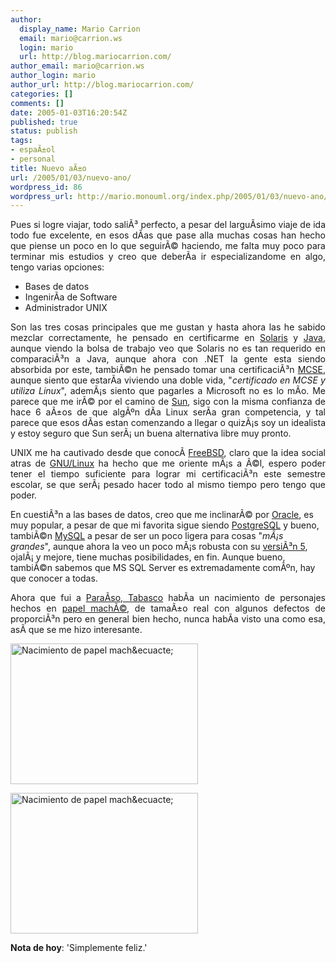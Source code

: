 ```yaml
---
author:
  display_name: Mario Carrion
  email: mario@carrion.ws
  login: mario
  url: http://blog.mariocarrion.com/
author_email: mario@carrion.ws
author_login: mario
author_url: http://blog.mariocarrion.com/
categories: []
comments: []
date: 2005-01-03T16:20:54Z
published: true
status: publish
tags:
- espaÃ±ol
- personal
title: Nuevo aÃ±o
url: /2005/01/03/nuevo-ano/
wordpress_id: 86
wordpress_url: http://mario.monouml.org/index.php/2005/01/03/nuevo-ano/
---
```


<div style="clear:both;"></div>
<p align="justify">Pues si logre viajar, todo saliÃ³ perfecto, a pesar del larguÃ­simo viaje de ida todo fue excelente, en esos dÃ­as que pase alla muchas cosas han hecho que piense un poco en lo que seguirÃ© haciendo, me falta muy poco para terminar mis estudios y creo que deberÃ­a ir especializandome en algo, tengo varias opciones:</p></p>
<ul>
<li>Bases de datos</li>
<li>IngenirÃ­a de Software</li>
<li>Administrador UNIX</li>
</ul>
<p align="justify">Son las tres cosas principales que me gustan y hasta ahora las he sabido mezclar correctamente, he pensado en certificarme en <a href="http://www.sun.com/solaris/">Solaris</a> y <a href="http://java.sun.com/">Java</a>, aunque viendo la bolsa de trabajo veo que Solaris no es tan requerido en comparaciÃ³n a Java, aunque ahora con .NET la gente esta siendo absorbida por este, tambiÃ©n he pensado tomar una certificaciÃ³n <a href="http://www.microsoft.com/learning/mcp/mcse/Default.asp">MCSE</a>, aunque siento que estarÃ­a viviendo una doble vida, "<span style="font-style: italic;">certificado en MCSE y utiliza Linux</span>", ademÃ¡s siento que pagarles a Microsoft no es lo mÃ­o. Me parece que me irÃ© por el camino de <a href="http://www.sun.com/">Sun</a>, sigo con la misma confianza de hace 6 aÃ±os de que algÃºn dÃ­a Linux serÃ­a gran competencia, y tal parece que esos dÃ­as estan comenzando a llegar o quizÃ¡s soy un idealista y estoy seguro que Sun serÃ¡ un buena alternativa libre muy pronto.</p>
<p align="justify">UNIX me ha cautivado desde que conocÃ­ <a href="http://www.freebsd.org">FreeBSD</a>, claro que la idea social atras de <a href="http://www.gnu.org/gnu/linux-and-gnu.html">GNU/Linux</a> ha hecho que me oriente mÃ¡s a Ã©l, espero poder tener el tiempo suficiente para lograr mi certificaciÃ³n este semestre escolar, se que serÃ¡ pesado hacer todo al mismo tiempo pero tengo que poder.</p>
<p>En cuestiÃ³n a las bases de datos, creo que me inclinarÃ© por <a href="http://www.oracle.com/technology/software/index.html">Oracle</a>, es muy popular, a pesar de que mi favorita sigue siendo <a href="http://www.postgresql.org">PostgreSQL</a> y bueno, tambiÃ©n <a href="http://www.mysql.org">MySQL</a> a pesar de ser un poco ligera para cosas "<span style="font-style:italic;">mÃ¡s grandes</span>", aunque ahora la veo un poco mÃ¡s robusta con su <a href="http://dev.mysql.com/downloads/mysql/5.0.html">versiÃ³n 5</a>, ojalÃ¡ y mejore, tiene muchas posibilidades, en fin. Aunque bueno, tambiÃ©n sabemos que MS SQL Server es extremadamente comÃºn, hay que conocer a todas.</p>
<p align="justify">Ahora que fui a <a href="http://www.laregion.com.mx/tabasco/guia/municipios/paraiso.php">ParaÃ­so, Tabasco</a> habÃ­a un nacimiento de personajes hechos en <a href="http://www.arteazul.com/pastadepapel/historia.htm">papel machÃ©</a>, de tamaÃ±o real con algunos defectos de proporciÃ³n pero en general bien hecho, nunca habÃ­a visto una como esa, asÃ­ que se me hizo interesante.</p>
<p><a href="http://www.geocities.com/k4rny/imgs/2005_ene_03/nacimiento0.jpg"><img src="http://www.geocities.com/k4rny/imgs/2005_ene_03/nacimiento0.jpg" alt="Nacimiento de papel mach&ecuacte;" title="Nacimiento de papel mach&eacute;" width="300" height="225"/></a></p>
<p><a href="http://www.geocities.com/k4rny/imgs/2005_ene_03/nacimiento1.jpg"><img src="http://www.geocities.com/k4rny/imgs/2005_ene_03/nacimiento1.jpg" alt="Nacimiento de papel mach&ecuacte;" title="Nacimiento de papel mach&eacute;" width="300" height="225"/></a></p>
<p><span style="font-weight: bold;">Nota de hoy</span>: 'Simplemente feliz.'</p>
<div style="clear:both; padding-bottom: 0.25em;"></div>
